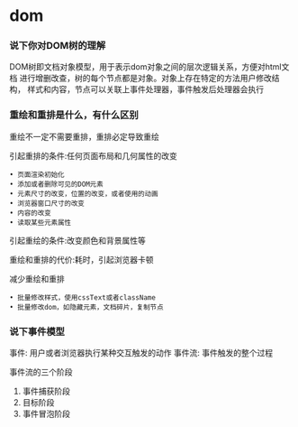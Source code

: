 # dom

### 说下你对DOM树的理解

DOM树即文档对象模型，用于表示dom对象之间的层次逻辑关系，方便对html文档
进行增删改查，树的每个节点都是对象。对象上存在特定的方法用户修改结构，
样式和内容，节点可以关联上事件处理器，事件触发后处理器会执行

### 重绘和重排是什么，有什么区别

重绘不一定不需要重排，重排必定导致重绘

引起重排的条件:任何页面布局和几何属性的改变

    • 页面渲染初始化
    • 添加或者删除可见的DOM元素
    • 元素尺寸的改变，位置的改变，或者使用的动画
    • 浏览器窗口尺寸的改变
    • 内容的改变
    • 读取某些元素属性

引起重绘的条件:改变颜色和背景属性等

重绘和重排的代价:耗时，引起浏览器卡顿

减少重绘和重排

    • 批量修改样式，使用cssText或者className
    • 批量修改dom，如隐藏元素，文档碎片，复制节点

### 说下事件模型

事件: 用户或者浏览器执行某种交互触发的动作
事件流: 事件触发的整个过程

事件流的三个阶段
1. 事件捕获阶段
2. 目标阶段
3. 事件冒泡阶段
